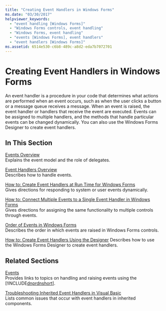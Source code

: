```yaml
---
title: "Creating Event Handlers in Windows Forms"
ms.date: "03/30/2017"
helpviewer_keywords: 
  - "event handling [Windows Forms]"
  - "Windows Forms controls, event handling"
  - "Windows Forms, event handling"
  - "events [Windows Forms], event handlers"
  - "event handlers [Windows Forms]"
ms.assetid: 6514e530-c6b8-489c-a8d2-eda7b7072701
---
```

# Creating Event Handlers in Windows Forms
An event handler is a procedure in your code that determines what actions are performed when an event occurs, such as when the user clicks a button or a message queue receives a message. When an event is raised, the event handler or handlers that receive the event are executed. Events can be assigned to multiple handlers, and the methods that handle particular events can be changed dynamically. You can also use the Windows Forms Designer to create event handlers.  
  
## In This Section  
 [Events Overview](events-overview-windows-forms.md)  
 Explains the event model and the role of delegates.  
  
 [Event Handlers Overview](event-handlers-overview-windows-forms.md)  
 Describes how to handle events.  
  
 [How to: Create Event Handlers at Run Time for Windows Forms](how-to-create-event-handlers-at-run-time-for-windows-forms.md)  
 Gives directions for responding to system or user events dynamically.  
  
 [How to: Connect Multiple Events to a Single Event Handler in Windows Forms](how-to-connect-multiple-events-to-a-single-event-handler-in-windows-forms.md)  
 Gives directions for assigning the same functionality to multiple controls through events.  
  
 [Order of Events in Windows Forms](order-of-events-in-windows-forms.md)  
 Describes the order in which events are raised in Windows Forms controls.  
  
 [How to: Create Event Handlers Using the Designer](https://docs.microsoft.com/previous-versions/visualstudio/visual-studio-2010/zwwsdtbk(v=vs.100))  
 Describes how to use the Windows Forms Designer to create event handlers.  
  
## Related Sections  
 [Events](../../standard/events/index.md)  
 Provides links to topics on handling and raising events using the [!INCLUDE[dnprdnshort](../../../includes/dnprdnshort-md.md)].  
  
 [Troubleshooting Inherited Event Handlers in Visual Basic](~/docs/visual-basic/programming-guide/language-features/events/troubleshooting-inherited-event-handlers.md)  
 Lists common issues that occur with event handlers in inherited components.
